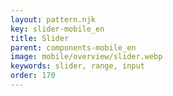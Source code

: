 ```yaml
---
layout: pattern.njk
key: slider-mobile_en
title: Slider
parent: components-mobile_en
image: mobile/overview/slider.webp
keywords: slider, range, input
order: 170
---
```


